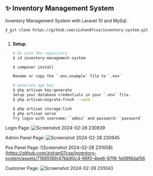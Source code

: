 ## ✨ Inventory Management System

Inventory Management System with Laravel 10 and MySql.

    $ git clone https://github.com/zishan07cse/inventory-system.git
    ```
1. **Setup**
    ```bash
    # Go into the repository
    $ cd inventory-management-system

    $ composer install

    Rename or copy the `.env.example` file to `.env`
 
    # Generate app key
    $ php artisan key:generate
    Setup your database credentials in your `.env` file.
    $ php artisan:migrate:fresh --seed

    $ php artisan storage:link
    $ php artisan serve
    Try login with username: `admin` and password: `password`

Login Page:
![Screenshot 2024-02-28 230839](https://github.com/zishan07cse/inventory-system/assets/71685189/61c0a121-19ce-48e8-a569-71a54dc7d072)

Admin Panel Page:
![Screenshot 2024-02-28 230945](https://github.com/zishan07cse/inventory-system/assets/71685189/4231f9ce-5450-461f-b261-158c22cae14e)

Pos Panel Page:
![Screenshot 2024-02-28 231008](https://github.com/zishan07cse/inventory-system/assets/71685189/47bb90c4-66f0-4ee6-97f8-1e09f6daf56

Customer Page:
![Screenshot 2024-02-28 231043](https://github.com/zishan07cse/inventory-system/assets/71685189/9546a5f9-2f4f-422c-84d8-33b1c3166b80)

